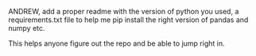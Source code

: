 ANDREW, add a proper readme with the version of python you used, a requirements.txt file to help me pip install the right version of pandas and numpy etc. 

This helps anyone figure out the repo and be able to jump right in. 

